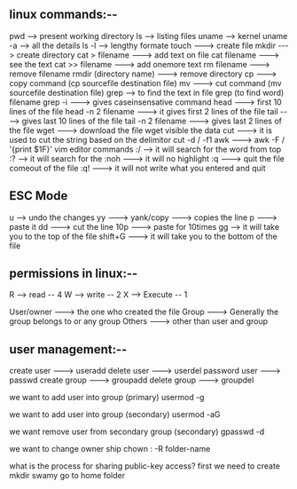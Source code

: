linux commands:--
----------------------
pwd --> present working directory 
ls  --> listing files
uname --> kernel
uname -a --> all the details
ls -l --> lengthy formate
touch ---> create file 
mkdir ---> create directory 
cat > filename ---> add text on file
cat filename ---> see the text 
cat >> filename ---> add onemore text 
rm filename ---> remove filename
rmdir (directory name) ---> remove directory 
cp ---> copy command (cp sourcefile destination file)
mv ---> cut command (mv sourcefile destination file)
grep --> to find the text in file
grep (to find word) filename
grep -i ---> gives caseinsensative command
head ---> first 10 lines of the file
head -n 2 filename ---> it gives first 2 lines of the file
tail ----> gives last 10 lines of the file
tail -n 2 filename ---> gives last 2 lines of the file
wget ---> download the file
wget <url> visible the data 
cut ---> it is used to cut the string based on the delimitor
cut -d / -f1
awk ---> 
awk -F / '{print $1F}'
vim editor commands
:/<word-to-find> --> it will search for the word from top
:?<word-to-find> --> it will search for the 
:noh ---> it will no highlight
:q ---> quit the file comeout of the file
:q! ---> it will not write what you entered and quit

ESC Mode
--------------------
u --> undo the changes
yy ---> yank/copy ---> copies the line
p ---> paste it 
dd ---> cut the line 
10p ---> paste for 10times
gg --> it will take you to the top of the file
shift+G ---> it will take you to the bottom of the file

permissions in linux:--
--------------------------
R --> read -- 4
W --> write -- 2
X --> Execute -- 1

User/owner ---> the one who created the file
Group ---> Generally the group belongs to or any group 
Others ---> other than user and group

user management:--
----------------------------
create user ---> useradd <user-name>
delete user ---> userdel <user-name>
password user ---> passwd <user-name>
create group ---> groupadd <group-name>
delete group ---> groupdel <group-name>

we want to add user into group (primary)
usermod -g <group-name> <user-name>

we want to add user into group (secondary)
usermod -aG <group-name> <user-name>

we want remove user from secondary group (secondary)
gpasswd -d <user-name> <group-name>

we want to change owner ship 
chown <user-name>:<group-name> -R folder-name


what is the process for sharing public-key access?
first we need to create mkdir swamy
go to home folder 






